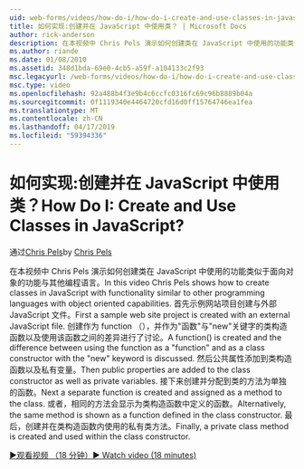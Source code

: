 ```yaml
---
uid: web-forms/videos/how-do-i/how-do-i-create-and-use-classes-in-javascript
title: 如何实现:创建并在 JavaScript 中使用类？ | Microsoft Docs
author: rick-anderson
description: 在本视频中 Chris Pels 演示如何创建类在 JavaScript 中使用的功能类似于面向对象的功能与其他编程语言...
ms.author: riande
ms.date: 01/08/2010
ms.assetid: 348d1bda-69e0-4cb5-a59f-a104133c2f93
msc.legacyurl: /web-forms/videos/how-do-i/how-do-i-create-and-use-classes-in-javascript
msc.type: video
ms.openlocfilehash: 92a488b4f3e9b4c6ccfc0316fc69c96b8889b04a
ms.sourcegitcommit: 0f1119340e4464720cfd16d0ff15764746ea1fea
ms.translationtype: MT
ms.contentlocale: zh-CN
ms.lasthandoff: 04/17/2019
ms.locfileid: "59394336"
---
```

# <a name="how-do-i-create-and-use-classes-in-javascript"></a><span data-ttu-id="0354e-104">如何实现:创建并在 JavaScript 中使用类？</span><span class="sxs-lookup"><span data-stu-id="0354e-104">How Do I: Create and Use Classes in JavaScript?</span></span>

<span data-ttu-id="0354e-105">通过[Chris Pels](https://twitter.com/chrispels)</span><span class="sxs-lookup"><span data-stu-id="0354e-105">by [Chris Pels](https://twitter.com/chrispels)</span></span>

<span data-ttu-id="0354e-106">在本视频中 Chris Pels 演示如何创建类在 JavaScript 中使用的功能类似于面向对象的功能与其他编程语言。</span><span class="sxs-lookup"><span data-stu-id="0354e-106">In this video Chris Pels shows how to create classes in JavaScript with functionality similar to other programming languages with object oriented capabilities.</span></span> <span data-ttu-id="0354e-107">首先示例网站项目创建与外部 JavaScript 文件。</span><span class="sxs-lookup"><span data-stu-id="0354e-107">First a sample web site project is created with an external JavaScript file.</span></span> <span data-ttu-id="0354e-108">创建作为 function （），并作为"函数"与"new"关键字的类构造函数以及使用该函数之间的差异进行了讨论。</span><span class="sxs-lookup"><span data-stu-id="0354e-108">A function() is created and the difference between using the function as a "function" and as a class constructor with the "new" keyword is discussed.</span></span> <span data-ttu-id="0354e-109">然后公共属性添加到类构造函数以及私有变量。</span><span class="sxs-lookup"><span data-stu-id="0354e-109">Then public properties are added to the class constructor as well as private variables.</span></span> <span data-ttu-id="0354e-110">接下来创建并分配到类的方法为单独的函数。</span><span class="sxs-lookup"><span data-stu-id="0354e-110">Next a separate function is created and assigned as a method to the class.</span></span> <span data-ttu-id="0354e-111">或者，相同的方法会显示为类构造函数中定义的函数。</span><span class="sxs-lookup"><span data-stu-id="0354e-111">Alternatively, the same method is shown as a function defined in the class constructor.</span></span> <span data-ttu-id="0354e-112">最后，创建并在类构造函数内使用的私有类方法。</span><span class="sxs-lookup"><span data-stu-id="0354e-112">Finally, a private class method is created and used within the class constructor.</span></span>

[<span data-ttu-id="0354e-113">&#9654;观看视频 （18 分钟）</span><span class="sxs-lookup"><span data-stu-id="0354e-113">&#9654; Watch video (18 minutes)</span></span>](https://channel9.msdn.com/Blogs/ASP-NET-Site-Videos/how-do-i-create-and-use-classes-in-javascript)
